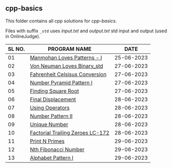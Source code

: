 ## cpp-basics

This folder contains all cpp solutions for _cpp-basics_.

Files with suffix `_std` uses _input.txt_ and _output.txt_ std input and output (used in OnlineJudge).

| SL NO. | PROGRAM NAME                                                                  | DATE       |
| ------ | ----------------------------------------------------------------------------- | ---------- |
| 01     | [Manmohan Loves Patterns - I](<01_Manmohan Loves Patterns - I.cpp>)           | 25-06-2023 |
| 02     | [Von Neuman Loves Binary_std](<02_Von Neuman Loves Binary_std.cpp>)           | 27-06-2023 |
| 03     | [Fahrenheit Celsisus Conversion](<03_Fahrenheit Celsisus Conversion.cpp>)     | 27-06-2023 |
| 04     | [Number Pyramid Pattern I](<04_Number Pyramid Pattern I.cpp>)                 | 27-06-2023 |
| 05     | [Finding Square Root](<05_Finding Square Root.cpp>)                           | 27-06-2023 |
| 06     | [Final Displacement](<06_Final Displacement.cpp>)                             | 28-06-2023 |
| 07     | [Using Operators](<07_Using Operators.cpp>)                                   | 28-06-2023 |
| 08     | [Number Pattern II](<08_Number Pattern II.cpp>)                               | 28-06-2023 |
| 09     | [Unique Number](<09_Unique Number.cpp>)                                       | 28-06-2023 |
| 10     | [Factorial Trailing Zeroes LC-172](<10_Factorial Trailing Zeroes LC-172.cpp>) | 28-06-2023 |
| 11     | [Print N Primes](<11_Print N Primes.cpp>)                                     | 29-06-2023 |
| 12     | [Nth Fibonacci Number](<12_Nth Fibonacci Number.cpp>)                         | 29-06-2023 |
| 13     | [Alphabet Pattern I](<13_Alphabet Pattern I.cpp>)                             | 29-06-2023 |
